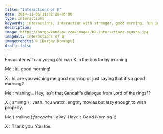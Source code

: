 ```yaml
---
title: "Interactions of B"
date: 2014-11-06T11:02:28-05:00
type: interactions
keywords: interactions, interaction with stranger, good morning, fun interaction
description:
image: https://bargavkondapu.com/images/bk-interactions-square.jpg
imagealt: Interactions of B
imagecredits: © [Bargav Kondapu]
draft: false
---
```

[comment]: # (Interactions with strangers )

Encounter with an young old man X in the bus today morning.

Me : hi, good morning!

X : hi, are you wishing me good morning or just saying that it's a good morning?

Me : wishing... Hey, isn't that Gandalf's dialogue from Lord of the rings??

X ( smiling ) : yeah. You watch lengthy movies but lazy enough to wish properly.

Me ( smiling ) *facepalm* : okay! Have a Good Morning. :)

X : Thank you. You too.
